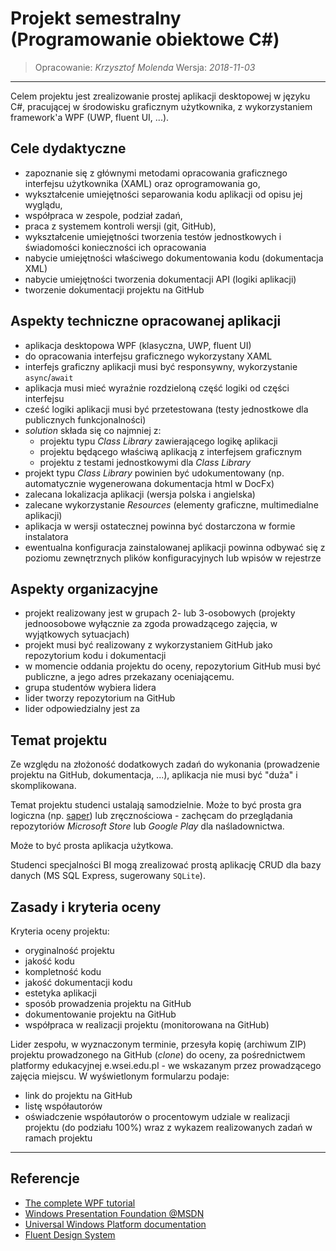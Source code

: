 # Projekt semestralny (Programowanie obiektowe C#)

> Opracowanie: _Krzysztof Molenda_
> Wersja: _2018-11-03_
---
Celem projektu jest zrealizowanie prostej aplikacji desktopowej w języku C#, pracującej w środowisku graficznym użytkownika, z wykorzystaniem framework'a WPF (UWP, fluent UI, ...).

## Cele dydaktyczne

* zapoznanie się z głównymi metodami opracowania graficznego interfejsu użytkownika (XAML) oraz oprogramowania go,
* wykształcenie umiejętności separowania kodu aplikacji od opisu jej wyglądu,
* współpraca w zespole, podział zadań,
* praca z systemem kontroli wersji (git, GitHub),
* wykształcenie umiejętności tworzenia testów jednostkowych i świadomości konieczności ich opracowania
* nabycie umiejętności właściwego dokumentowania kodu (dokumentacja XML)
* nabycie umiejętności tworzenia dokumentacji API (logiki aplikacji)
* tworzenie dokumentacji projektu na GitHub

## Aspekty techniczne opracowanej aplikacji

* aplikacja desktopowa WPF (klasyczna, UWP, fluent UI)
* do opracowania interfejsu graficznego wykorzystany XAML
* interfejs graficzny aplikacji musi być responsywny, wykorzystanie `async`/`await`
* aplikacja musi mieć wyraźnie rozdzieloną część logiki od części interfejsu
* cześć logiki aplikacji musi być przetestowana (testy jednostkowe dla publicznych funkcjonalności)
* _solution_ składa się co najmniej z:
  - projektu typu _Class Library_ zawierającego logikę aplikacji
  - projektu będącego właściwą aplikacją z interfejsem graficznym
  - projektu z testami jednostkowymi dla _Class Library_
* projekt typu _Class Library_ powinien być udokumentowany (np. automatycznie wygenerowana dokumentacja html w DocFx)
* zalecana lokalizacja aplikacji (wersja polska i angielska)
* zalecane wykorzystanie _Resources_ (elementy graficzne, multimedialne aplikacji)
* aplikacja w wersji ostatecznej powinna być dostarczona w formie instalatora
* ewentualna konfiguracja zainstalowanej aplikacji powinna odbywać się z poziomu zewnętrznych plików konfiguracyjnych lub wpisów w rejestrze

## Aspekty organizacyjne

* projekt realizowany jest w grupach 2- lub 3-osobowych (projekty jednoosobowe wyłącznie za zgoda prowadzącego zajęcia, w wyjątkowych sytuacjach)
* projekt musi być realizowany z wykorzystaniem GitHub jako repozytorium kodu i dokumentacji
* w momencie oddania projektu do oceny, repozytorium GitHub musi być publiczne, a jego adres przekazany oceniającemu.
* grupa studentów wybiera lidera
* lider tworzy repozytorium na GitHub
* lider odpowiedzialny jest za  

## Temat projektu

Ze względu na złożoność dodatkowych zadań do wykonania (prowadzenie projektu na GitHub, dokumentacja, ...), aplikacja nie musi być "duża" i skomplikowana.

Temat projektu studenci ustalają samodzielnie.
Może to być prosta gra logiczna (np. [saper](http://gra-saper.pl/)) lub zręcznościowa - zachęcam do przeglądania repozytoriów _Microsoft Store_ lub _Google Play_ dla naśladownictwa.

Może to być prosta aplikacja użytkowa.

Studenci specjalności BI mogą zrealizować prostą aplikację CRUD dla bazy danych (MS SQL Express, sugerowany `SQLite`).

## Zasady i kryteria oceny

Kryteria oceny projektu:

* oryginalność projektu
* jakość kodu
* kompletność kodu
* jakość dokumentacji kodu
* estetyka aplikacji
* sposób prowadzenia projektu na GitHub
* dokumentowanie projektu na GitHub
* współpraca w realizacji projektu (monitorowana na GitHub)

Lider zespołu, w wyznaczonym terminie, przesyła kopię (archiwum ZIP) projektu prowadzonego na GitHub (_clone_) do oceny, za pośrednictwem platformy edukacyjnej e.wsei.edu.pl - we wskazanym przez prowadzącego zajęcia miejscu. W wyświetlonym formularzu podaje:
* link do projektu na GitHub
* listę współautorów
* oświadczenie współautorów o procentowym udziale w realizacji projektu (do podziału 100%) wraz z wykazem realizowanych zadań w ramach projektu



- - - - - -

## Referencje

* [The complete WPF tutorial](https://wpf-tutorial.com/)
* [Windows Presentation Foundation @MSDN](https://docs.microsoft.com/en-us/dotnet/framework/wpf/)
* [Universal Windows Platform documentation](https://docs.microsoft.com/en-us/windows/uwp/index)
* [Fluent Design System](https://www.microsoft.com/design/fluent/)

